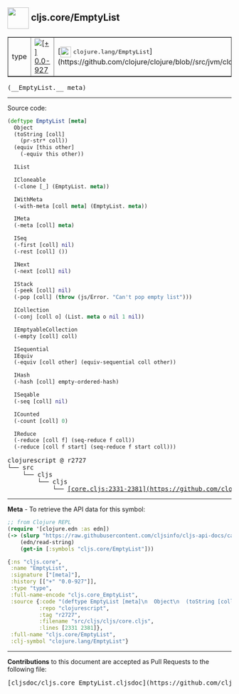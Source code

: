 ## <img width="48px" valign="middle" src="http://i.imgur.com/Hi20huC.png"> cljs.core/EmptyList

 <table border="1">
<tr>

<td>type</td>
<td><a href="https://github.com/cljsinfo/cljs-api-docs/tree/0.0-927"><img valign="middle" alt="[+] 0.0-927" src="https://img.shields.io/badge/+-0.0--927-lightgrey.svg"></a> </td>
<td>
[<img height="24px" valign="middle" src="http://i.imgur.com/1GjPKvB.png"> <samp>clojure.lang/EmptyList</samp>](https://github.com/clojure/clojure/blob//src/jvm/clojure/lang/PersistentList.java)
</td>
</tr>
</table>

 <samp>
(__EmptyList.__ meta)<br>
</samp>

---





Source code:

```clj
(deftype EmptyList [meta]
  Object
  (toString [coll]
    (pr-str* coll))
  (equiv [this other]
    (-equiv this other))

  IList

  ICloneable
  (-clone [_] (EmptyList. meta))

  IWithMeta
  (-with-meta [coll meta] (EmptyList. meta))

  IMeta
  (-meta [coll] meta)

  ISeq
  (-first [coll] nil)
  (-rest [coll] ())

  INext
  (-next [coll] nil)

  IStack
  (-peek [coll] nil)
  (-pop [coll] (throw (js/Error. "Can't pop empty list")))

  ICollection
  (-conj [coll o] (List. meta o nil 1 nil))

  IEmptyableCollection
  (-empty [coll] coll)

  ISequential
  IEquiv
  (-equiv [coll other] (equiv-sequential coll other))

  IHash
  (-hash [coll] empty-ordered-hash)

  ISeqable
  (-seq [coll] nil)

  ICounted
  (-count [coll] 0)

  IReduce
  (-reduce [coll f] (seq-reduce f coll))
  (-reduce [coll f start] (seq-reduce f start coll)))
```

 <pre>
clojurescript @ r2727
└── src
    └── cljs
        └── cljs
            └── <ins>[core.cljs:2331-2381](https://github.com/clojure/clojurescript/blob/r2727/src/cljs/cljs/core.cljs#L2331-L2381)</ins>
</pre>


---

__Meta__ - To retrieve the API data for this symbol:

```clj
;; from Clojure REPL
(require '[clojure.edn :as edn])
(-> (slurp "https://raw.githubusercontent.com/cljsinfo/cljs-api-docs/catalog/cljs-api.edn")
    (edn/read-string)
    (get-in [:symbols "cljs.core/EmptyList"]))
```

```clj
{:ns "cljs.core",
 :name "EmptyList",
 :signature ["[meta]"],
 :history [["+" "0.0-927"]],
 :type "type",
 :full-name-encode "cljs.core_EmptyList",
 :source {:code "(deftype EmptyList [meta]\n  Object\n  (toString [coll]\n    (pr-str* coll))\n  (equiv [this other]\n    (-equiv this other))\n\n  IList\n\n  ICloneable\n  (-clone [_] (EmptyList. meta))\n\n  IWithMeta\n  (-with-meta [coll meta] (EmptyList. meta))\n\n  IMeta\n  (-meta [coll] meta)\n\n  ISeq\n  (-first [coll] nil)\n  (-rest [coll] ())\n\n  INext\n  (-next [coll] nil)\n\n  IStack\n  (-peek [coll] nil)\n  (-pop [coll] (throw (js/Error. \"Can't pop empty list\")))\n\n  ICollection\n  (-conj [coll o] (List. meta o nil 1 nil))\n\n  IEmptyableCollection\n  (-empty [coll] coll)\n\n  ISequential\n  IEquiv\n  (-equiv [coll other] (equiv-sequential coll other))\n\n  IHash\n  (-hash [coll] empty-ordered-hash)\n\n  ISeqable\n  (-seq [coll] nil)\n\n  ICounted\n  (-count [coll] 0)\n\n  IReduce\n  (-reduce [coll f] (seq-reduce f coll))\n  (-reduce [coll f start] (seq-reduce f start coll)))",
          :repo "clojurescript",
          :tag "r2727",
          :filename "src/cljs/cljs/core.cljs",
          :lines [2331 2381]},
 :full-name "cljs.core/EmptyList",
 :clj-symbol "clojure.lang/EmptyList"}

```

---

__Contributions__ to this document are accepted as Pull Requests to the following file:

 <pre>
[cljsdoc/cljs.core_EmptyList.cljsdoc](https://github.com/cljsinfo/cljs-api-docs/blob/master/cljsdoc/cljs.core_EmptyList.cljsdoc)
</pre>

